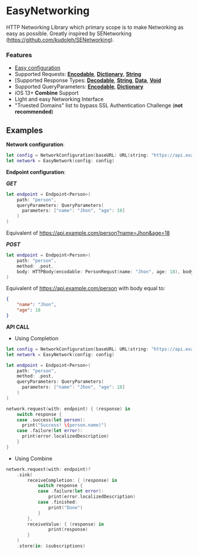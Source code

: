 # EasyNetworking
HTTP Networking Library which primary scope is to make Networking as easy as possible.
Greatly inspired by SENetworking (https://github.com/kudoleh/SENetworking).

### Features

- [Easy configuration](#config)
- Supported Requests:  [**Encodable**](#requests_encodable), [**Dictionary**](#RequestsDictionary), [**String**](#requests_string)
- [Supported Response Types: [**Decodable**](#response_decodable), [**String**](#response_string), [**Data**](#response_data), [**Void**](#response_void)
- Supported QueryParameters: [**Encodable**](#query_encodable), [**Dictionary**](#query_dictionary)
- iOS 13+ **Combine** Support
- Light and easy Networking Interface
- "Truested Domains" list to bypass SSL Authentication Challenge (**not recommended**)

## Examples

**Network configuration**:
```swift
let config = NetworkConfiguration(baseURL: URL(string: "https://api.example.com")!)
let network = EasyNetwork(config: config)
```

**Endpoint configuration**:

***GET***

```swift
let endpoint = Endpoint<Person>(
    path: "person",
    queryParameters: QueryParameters(
      parameters: ["name": "Jhon", "age": 18]
    )
)
```
Equivalent of https://api.example.com/person?name=Jhon&age=18


***POST***
```swift
let endpoint = Endpoint<Person>(
    path: "person",
    method: .post,
    body: HTTPBody(encodable: PersonRequst(name: "Jhon", age: 18), bodyEncoding: .json)
)
```
Equivalent of https://api.example.com/person with body equal to:

```json
{
    "name": "Jhon",
    "age": 18
}
```

**API CALL**

- Using Completion

```swift
let config = NetworkConfiguration(baseURL: URL(string: "https://api.example.com")!)
let network = EasyNetwork(config: config)

let endpoint = Endpoint<Person>(
    path: "person",
    method: .post,
    queryParameters: QueryParameters(
      parameters: ["name": "Jhon", "age": 18]
    )
)

network.request(with: endpoint) { (response) in
    switch response {
    case .success(let person):
      print("Success! \(person.name)")
    case .failure(let error):
      print(error.localizedDescription)
    }
}
```

- Using Combine

```swift
network.request(with: endpoint)?
    .sink(
        receiveCompletion: { (response) in
            switch response {
            case .failure(let error):
                print(error.localizedDescription)
            case .finished:
                print("Done")
            }
        },
        receiveValue: { (response) in
                print(response)
        }
    )
    .store(in: &subscriptions)
```